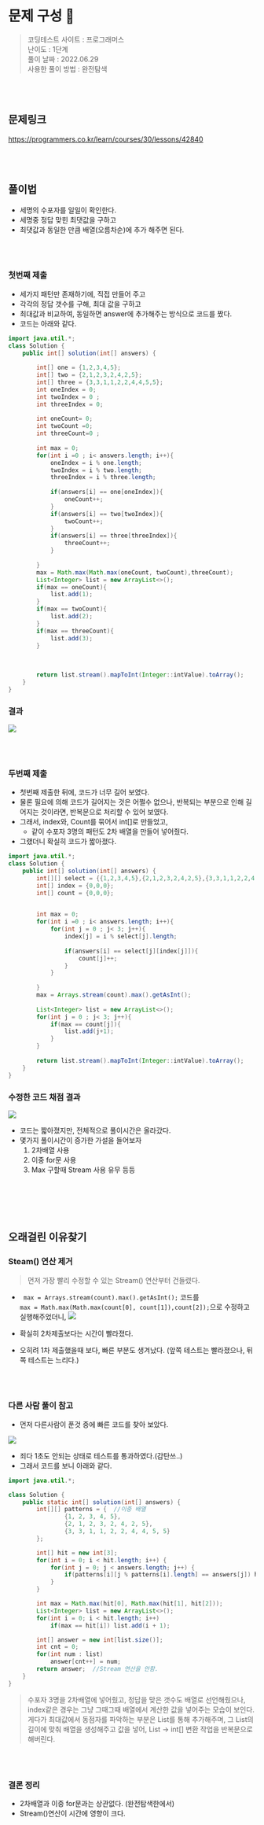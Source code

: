 # 문제 구성 📖
> 코딩테스트 사이트 : 프로그래머스  
> 난이도 : 1단계     
> 풀이 날짜 : 2022.06.29  
> 사용한 풀이 방법 : 완전탐색

<br></br>

## 문제링크
https://programmers.co.kr/learn/courses/30/lessons/42840

<br></br>

## 풀이법
- 세명의 수포자를 일일이 확인한다.
- 세명중 정답 맞힌 최댓값을 구하고
- 최댓값과 동일한 만큼 배열(오름차순)에 추가 해주면 된다.

<br></br>
### 첫번째 제출
- 세가지 패턴만 존재하기에, 직접 만들어 주고
- 각각의 정답 갯수를 구해, 최대 값을 구하고
- 최대값과 비교하여, 동일하면 answer에 추가해주는 방식으로 코드를 짰다.
- 코드는 아래와 같다.

```java
import java.util.*;
class Solution {
    public int[] solution(int[] answers) {
       
        int[] one = {1,2,3,4,5};
        int[] two = {2,1,2,3,2,4,2,5};
        int[] three = {3,3,1,1,2,2,4,4,5,5};
        int oneIndex = 0;
        int twoIndex = 0 ;
        int threeIndex = 0;
        
        int oneCount= 0;
        int twoCount =0;
        int threeCount=0 ;
        
        int max = 0;
        for(int i =0 ; i< answers.length; i++){
            oneIndex = i % one.length;
            twoIndex = i % two.length;
            threeIndex = i % three.length;
            
            if(answers[i] == one[oneIndex]){
                oneCount++;
            }
            if(answers[i] == two[twoIndex]){
                twoCount++;
            }
            if(answers[i] == three[threeIndex]){
                threeCount++;
            }
            
        }
        max = Math.max(Math.max(oneCount, twoCount),threeCount);
        List<Integer> list = new ArrayList<>();
        if(max == oneCount){
            list.add(1);
        }
        if(max == twoCount){
            list.add(2);
        }
        if(max == threeCount){
            list.add(3);
        }
       
        
       
        return list.stream().mapToInt(Integer::intValue).toArray();
    }
}
```

### 결과

<img src="https://velog.velcdn.com/images/gloom/post/05149998-893e-450c-a2e7-d870477b5aaf/image.png">

<br></br>


### 두번째 제출
- 첫번째 제출한 뒤에, 코드가 너무 길어 보였다.
- 물론 필요에 의해 코드가 길어지는 것은 어쩔수 없으나, 반복되는 부분으로 인해 길어지는 것이라면, 반복문으로 처리할 수 있어 보였다.
- 그래서, index와, Count를 묶어서 int[]로 만들었고,
    - 같이 수포자 3명의 패턴도 2차 배열을 만들어 넣어줬다.
- 그랬더니 확실히 코드가 짧아졌다.


```java
import java.util.*;
class Solution {
    public int[] solution(int[] answers) {
		int[][] select = {{1,2,3,4,5},{2,1,2,3,2,4,2,5},{3,3,1,1,2,2,4,4,5,5}};
        int[] index = {0,0,0};
        int[] count = {0,0,0};

        
        int max = 0;
        for(int i =0 ; i< answers.length; i++){
            for(int j = 0 ; j< 3; j++){
                index[j] = i % select[j].length;
                
                if(answers[i] == select[j][index[j]]){
                    count[j]++;
                }
            }
     
        }
        max = Arrays.stream(count).max().getAsInt();
        
        List<Integer> list = new ArrayList<>();
        for(int j = 0 ; j< 3; j++){
            if(max == count[j]){
                list.add(j+1);
            }
        }
        
        return list.stream().mapToInt(Integer::intValue).toArray();
    }
}
```


### 수정한 코드 채점 결과

<img src="https://velog.velcdn.com/images/gloom/post/9de3eaa3-b130-43c5-a5a8-3a5473a6d648/image.png">

- 코드는 짧아졌지만, 전체적으로 풀이시간은 올라갔다.
- 몇가지 풀이시간이 증가한 가설을 들어보자
    1. 2차배열 사용
    2. 이중 for문 사용
    3. Max 구할때 Stream 사용 유무 등등

<br></br>
<br></br>



## 오래걸린 이유찾기

###  Steam() 연산 제거
> 먼저 가장 빨리 수정할 수 있는 Stream() 연산부터 건들렸다.

- ` max = Arrays.stream(count).max().getAsInt();` 코드를  
  `max = Math.max(Math.max(count[0], count[1]),count[2]);`으로 수정하고 실행해주었더니,
  ![](https://velog.velcdn.com/images/gloom/post/6877b9ba-9340-42fb-bc34-55d2843c8835/image.png)

- 확실히 2차제출보다는 시간이 빨라졌다.
- 오히려 1차 제출했을때 보다, 빠른 부분도 생겨났다. (앞쪽 테스트는 빨라졌으나, 뒤쪽 테스트는 느리다.)

<br></br>

### 다른 사람 풀이 참고
- 먼저 다른사람이 푼것 중에 빠른 코드를 찾아 보았다.

<img src="https://velog.velcdn.com/images/gloom/post/377062dc-8c6b-49e4-821d-dc332e0522a0/image.png">


- 죄다 1초도 안되는 상태로 테스트를 통과하였다.(감탄쓰..)
- 그래서 코드를 보니 아래와 같다.


```java
import java.util.*;

class Solution {
    public static int[] solution(int[] answers) {
        int[][] patterns = {  //이중 배열
                {1, 2, 3, 4, 5},
                {2, 1, 2, 3, 2, 4, 2, 5},
                {3, 3, 1, 1, 2, 2, 4, 4, 5, 5}
        };

        int[] hit = new int[3];
        for(int i = 0; i < hit.length; i++) {
            for(int j = 0; j < answers.length; j++) {
                if(patterns[i][j % patterns[i].length] == answers[j]) hit[i]++;
            }
        }

        int max = Math.max(hit[0], Math.max(hit[1], hit[2]));
        List<Integer> list = new ArrayList<>();
        for(int i = 0; i < hit.length; i++)
            if(max == hit[i]) list.add(i + 1);

        int[] answer = new int[list.size()];
        int cnt = 0;
        for(int num : list)
            answer[cnt++] = num;
        return answer;  //Stream 연산을 안함.
    }
}
```
> 수포자 3명을 2차배열에 넣어줬고, 정답을 맞은 갯수도 배열로 선언해줬으나, index같은 경우는 그냥 그때그때 배열에서 계산한 값을 넣어주는 모습이 보인다.
게다가 최대값에서 동점자를 파악하는 부분은 List를 통해 추가해주며,
그 List의 길이에 맞춰 배열을 생성해주고 값을 넣어,
List -> int[] 변환 작업을 반복문으로 해버린다.

<br></br>

### 결론 정리
- 2차배열과 이중 for문과는 상관없다. (완전탐색한에서)
- Stream()연산이 시간에 영향이 크다. 
 